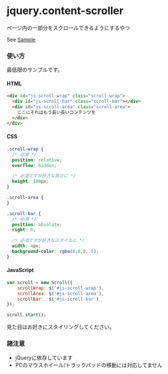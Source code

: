 jquery.content-scroller
=======================

ページ内の一部分をスクロールできるようにするやつ

See [Sample](#TBD)

### 使い方
最低限のサンプルです。

#### HTML
```html
<div id="js-scroll-wrap" class="scroll-wrap">
  <div id="js-scroll-bar" class="scroll-bar"></div>
  <div id="js-scroll-area" class="scroll-area">
    ここにそれはもう長い長いコンテンツを
  </div>
</div>
```

#### CSS
```css
.scroll-wrap {
  /* 必須 */
  position: relative;
  overflow: hidden;

  /* 必須ですが好きな高さに */
  height: 100px;
}

.scroll-area {
}

.scroll-bar {
  /* 必須 */
  position: absolute;
  right: 0;

  /* 必須ですが好きなスタイルに */
  width: 4px;
  background-color: rgba(0,0,0,.5);
}
```

#### JavaScript
```javascript
var scroll = new Scroll({
    scrollWrap: $('#js-scroll-wrap'),
    scrollArea: $('#js-scroll-area'),
    scrollBar:  $('#js-scroll-bar')
});

scroll.start();
```

見た目はお好きにスタイリングしてください。

### 諸注意
- jQueryに依存しています
- PCのマウスホイール/トラックパッドの移動には対応してません
